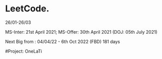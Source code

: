 # LeetCode.
26/01-26/03

MS-Inter: 21st April 2021; MS-Offer: 30th April 2021 (DOJ: 05th July 2021)

Next Big from : 04/04/22 - 6th Oct 2022 (FBD) 181 days

#Project: OneLaTi